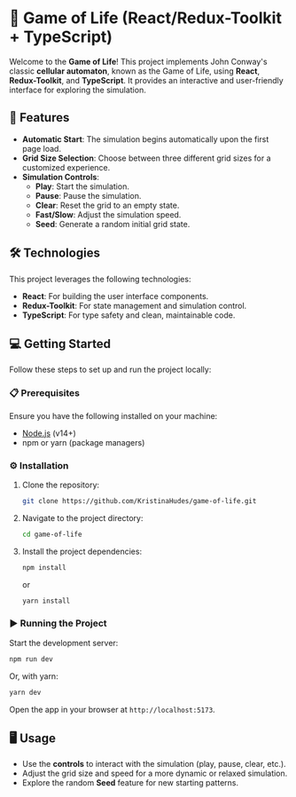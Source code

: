 # 🧬 Game of Life (React/Redux-Toolkit + TypeScript)

Welcome to the **Game of Life**! This project implements John Conway's classic **cellular automaton**, known as the Game of Life, using **React**, **Redux-Toolkit**, and **TypeScript**. It provides an interactive and user-friendly interface for exploring the simulation.

## 🚀 Features

- **Automatic Start**: The simulation begins automatically upon the first page load.
- **Grid Size Selection**: Choose between three different grid sizes for a customized experience.
- **Simulation Controls**:
  - **Play**: Start the simulation.
  - **Pause**: Pause the simulation.
  - **Clear**: Reset the grid to an empty state.
  - **Fast/Slow**: Adjust the simulation speed.
  - **Seed**: Generate a random initial grid state.

## 🛠️ Technologies
This project leverages the following technologies:

- **React**: For building the user interface components.
- **Redux-Toolkit**: For state management and simulation control.
- **TypeScript**: For type safety and clean, maintainable code.

## 💻 Getting Started

Follow these steps to set up and run the project locally:

### 📋 Prerequisites
Ensure you have the following installed on your machine:
- [Node.js](https://nodejs.org/) (v14+)
- npm or yarn (package managers)

### ⚙️ Installation
1. Clone the repository:
   ```bash
   git clone https://github.com/KristinaHudes/game-of-life.git
   ```
2. Navigate to the project directory:
   ```bash
   cd game-of-life
   ```
3. Install the project dependencies:
   ```bash
   npm install
   ```
   or
   ```bash
   yarn install
   ```

### ▶️ Running the Project
Start the development server:
```bash
npm run dev
```
Or, with yarn:
```bash
yarn dev
```
Open the app in your browser at `http://localhost:5173`.

## 🖥️ Usage
- Use the **controls** to interact with the simulation (play, pause, clear, etc.).
- Adjust the grid size and speed for a more dynamic or relaxed simulation.
- Explore the random **Seed** feature for new starting patterns.
